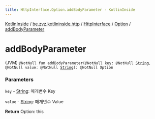 ```yaml
---
title: HttpInterface.Option.addBodyParameter - KotlinInside
---
```


[KotlinInside](../../../index.html) / [be.zvz.kotlininside.http](../../index.html) / [HttpInterface](../index.html) / [Option](index.html) / [addBodyParameter](./add-body-parameter.html)

# addBodyParameter

(JVM) `@NotNull fun addBodyParameter(@NotNull key: @NotNull `[`String`](https://kotlinlang.org/api/latest/jvm/stdlib/kotlin/-string/index.html)`, @NotNull value: @NotNull `[`String`](https://kotlinlang.org/api/latest/jvm/stdlib/kotlin/-string/index.html)`): @NotNull Option`

### Parameters

`key` - [String](https://kotlinlang.org/api/latest/jvm/stdlib/kotlin/-string/index.html): 매개변수 Key

`value` - [String](https://kotlinlang.org/api/latest/jvm/stdlib/kotlin/-string/index.html): 매개변수 Value

**Return**
Option: this

